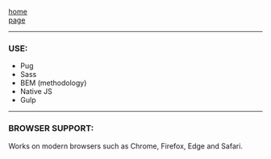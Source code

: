 
[home](https://hyubert.github.io/lehdzhi/index.html)  
[page](https://hyubert.github.io/lehdzhi/page.html)

---

### USE:

- Pug
- Sass
- BEM (methodology)
- Native JS
- Gulp

---

### BROWSER SUPPORT:

Works on modern browsers such as Chrome, Firefox, Edge and Safari.
